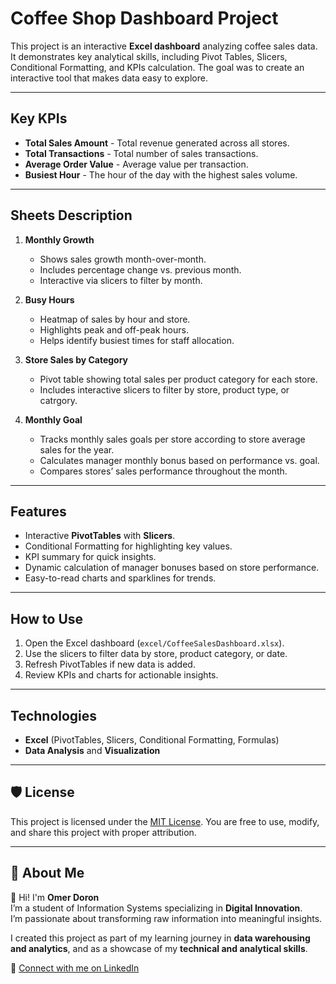 # Coffee Shop Dashboard Project

This project is an interactive **Excel dashboard** analyzing coffee sales data. It demonstrates key analytical skills, including Pivot Tables, Slicers, Conditional Formatting, and KPIs calculation.
The goal was to create an interactive tool that makes data easy to explore.

---

## Key KPIs
- **Total Sales Amount** - Total revenue generated across all stores.  
- **Total Transactions** - Total number of sales transactions.  
- **Average Order Value** - Average value per transaction.  
- **Busiest Hour** - The hour of the day with the highest sales volume.  

---

## Sheets Description

1. **Monthly Growth**  
   - Shows sales growth month-over-month.  
   - Includes percentage change vs. previous month.  
   - Interactive via slicers to filter by month.

2. **Busy Hours**  
   - Heatmap of sales by hour and store.  
   - Highlights peak and off-peak hours.  
   - Helps identify busiest times for staff allocation.

3. **Store Sales by Category**  
   - Pivot table showing total sales per product category for each store.  
   - Includes interactive slicers to filter by store, product type, or catrgory.

4. **Monthly Goal**  
   - Tracks monthly sales goals per store according to store average sales for the year.  
   - Calculates manager monthly bonus based on performance vs. goal.
   - Compares stores’ sales performance throughout the month.
     
---

## Features
- Interactive **PivotTables** with **Slicers**.  
- Conditional Formatting for highlighting key values.  
- KPI summary for quick insights.  
- Dynamic calculation of manager bonuses based on store performance.  
- Easy-to-read charts and sparklines for trends.

---

## How to Use
1. Open the Excel dashboard (`excel/CoffeeSalesDashboard.xlsx`).  
2. Use the slicers to filter data by store, product category, or date.  
3. Refresh PivotTables if new data is added.  
4. Review KPIs and charts for actionable insights.

---

## Technologies
- **Excel** (PivotTables, Slicers, Conditional Formatting, Formulas)  
- **Data Analysis** and **Visualization**

---

## 🛡️ License
This project is licensed under the [MIT License](LICENSE). You are free to use, modify, and share this project with proper attribution.

---

## 🌟 About Me
👋 Hi! I'm **Omer Doron**  
I’m a student of Information Systems specializing in **Digital Innovation**.  
I’m passionate about transforming raw information into meaningful insights.  

I created this project as part of my learning journey in **data warehousing and analytics**, and as a showcase of my **technical and analytical skills**.

🔗 [Connect with me on LinkedIn](https://www.linkedin.com/in/omer-doron-a070732b1/)




